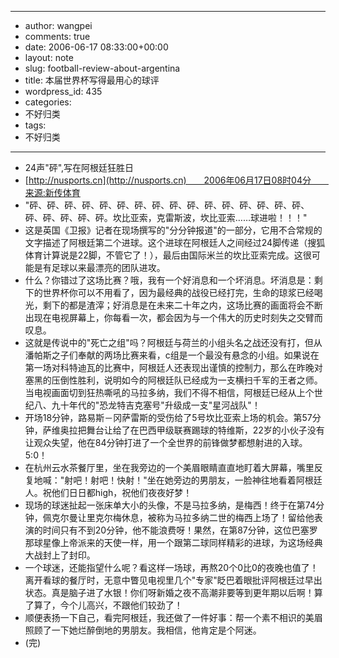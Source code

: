 - --
- author: wangpei
- comments: true
- date: 2006-06-17 08:33:00+00:00
- layout: note
- slug: football-review-about-argentina
- title: 本届世界杯写得最用心的球评
- wordpress_id: 435
- categories:
- 不好归类
- tags:
- 不好归类
- --
- 24声"砰",写在阿根廷狂胜日
- [http://nusports.cn](http://nusports.cn)　　2006年06月17日08时04分　　来源:新传体育
- "砰、砰、砰、砰、砰、砰、砰、砰、砰、砰、砰、砰、砰、砰、砰、砰、砰、砰、砰、砰、砰。坎比亚索，克雷斯波，坎比亚索……球进啦！！！"
- 这是英国《卫报》记者在现场撰写的"分分钟报道"的一部分，它用不合常规的文字描述了阿根廷第二个进球。这个进球在阿根廷人之间经过24脚传递（搜狐体育计算说是22脚，不管它了！），最后由国际米兰的坎比亚索完成。这很可能是有足球以来最漂亮的团队进攻。
- 什么？你错过了这场比赛？哦，我有一个好消息和一个坏消息。坏消息是：剩下的世界杯你可以不用看了，因为最经典的战役已经打完，生命的琼浆已经喝光，剩下的都是渣滓；好消息是在未来二十年之内，这场比赛的画面将会不断出现在电视屏幕上，你每看一次，都会因为与一个伟大的历史时刻失之交臂而叹息。
- 这就是传说中的"死亡之组"吗？阿根廷与荷兰的小组头名之战还没有打，但从潘帕斯之子们奉献的两场比赛来看，c组是一个最没有悬念的小组。如果说在第一场对科特迪瓦的比赛中，阿根廷人还表现出谨慎的控制力，那么在昨晚对塞黑的压倒性胜利，说明如今的阿根廷队已经成为一支横扫千军的王者之师。当电视画面切到狂热嘶吼的马拉多纳，我们不得不相信，阿根廷已经从上个世纪八、九十年代的"恐龙特吉克塞号"升级成一支"星河战队"！
- 开场18分钟，路易斯－冈萨雷斯的受伤给了5号坎比亚索上场的机会。第57分钟，萨维奥拉把舞台让给了在巴西甲级联赛踢球的特维斯，22岁的小伙子没有让观众失望，他在84分钟打进了一个全世界的前锋做梦都想射进的入球。5:0！
- 在杭州云水茶餐厅里，坐在我旁边的一个美眉眼睛直直地盯着大屏幕，嘴里反复地喊："射吧！射吧！快射！"坐在她旁边的男朋友，一脸神往地看着阿根廷人。祝他们日日都high，祝他们夜夜好梦！
- 现场的球迷扯起一张床单大小的头像，不是马拉多纳，是梅西！终于在第74分钟，佩克尔曼让里克尔梅休息，被称为马拉多纳二世的梅西上场了！留给他表演的时间只有不到20分钟，他不能浪费呀！果然，在第87分钟，这位巴塞罗那球星像上帝派来的天使一样，用一个跟第二球同样精彩的进球，为这场经典大战封上了封印。
- 一个球迷，还能指望什么呢？看这样一场球，再熬20个0比0的夜晚也值了！离开看球的餐厅时，无意中瞥见电视里几个"专家"眨巴着眼批评阿根廷过早出状态。真是脑子进了水银！你们呀新婚之夜不高潮非要等到更年期以后啊！算了算了，今个儿高兴，不跟他们较劲了！
- 顺便表扬一下自己，看完阿根廷，我还做了一件好事：帮一个素不相识的美眉照顾了一下她烂醉倒地的男朋友。我相信，他肯定是个阿迷。
- (完)

